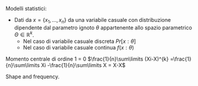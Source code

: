 Modelli statistici:
- Dati da $x=\{x_{1},...,x_{n}\}$ da una variabile casuale con distribuzione dipendente dal parametro ignoto $\theta$ appartenente allo spazio parametrico $\Theta\in\mathbb{R}^{k}$.
	- Nel caso di variabile casuale discreta $Pr[x:\theta]$
	- Nel caso di variabile casuale continua $f(x:\theta)$


Momento centrale di ordine 1 = 0
$\frac{1}{n}\sum\limits (Xi-X)^{k} =\frac{1}{n}\sum\limits Xi -\frac{1}{n}\sum\limits X = X-X$


Shape and frequency.
